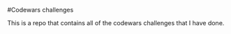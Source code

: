 #Codewars challenges 

This is a repo that contains all of the codewars challenges that I have done.
